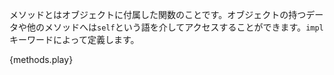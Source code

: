 <!-- Methods are functions attached to objects. These methods have access to the
data of the object and its other methods via the `self` keyword. Methods are
defined under an `impl` block. -->
メソッドとはオブジェクトに付属した関数のことです。オブジェクトの持つデータや他のメソッドへは`self`という語を介してアクセスすることができます。`impl`キーワードによって定義します。

{methods.play}
